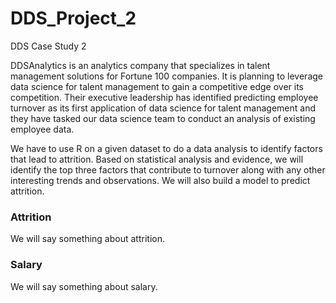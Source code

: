 # DDS_Project_2
DDS Case Study 2

DDSAnalytics is an analytics company that specializes in talent management solutions for Fortune 100 companies. It is planning to leverage data science for talent management to gain a competitive edge over its competition. Their executive leadership has identified predicting employee turnover as its first application of data science for talent management and they have tasked our data science team to conduct an analysis of existing employee data.

We have to use R on a given dataset to do a data analysis to identify factors that lead to attrition.
Based on statistical analysis and evidence, we will identify the top three factors that contribute to turnover along with any other interesting trends and observations. 
We will also build a model to predict attrition.

### Attrition
We will say something about attrition.


### Salary
We will say something about salary.
